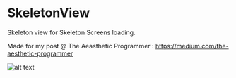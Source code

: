 # SkeletonView
Skeleton view for Skeleton Screens loading. 

Made for my post @ The Aeasthetic Programmer : https://medium.com/the-aesthetic-programmer

![alt text](https://github.com/RoniLeshes/SkeletonView/blob/master/Example.gif)
